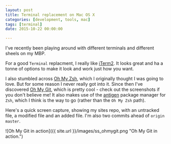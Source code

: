 ```yaml
---
layout: post
title: Terminal replacement on Mac OS X
categories: [development, tools, mac]
tags: [terminal]
date: 2015-10-22 00:00:00

---
```


I've recently been playing around with different terminals and different sheels on my MBP.

For a good `Terminal` replacment, I really like [iTerm2](). It looks great and ha a tonne of options to make it look and work just how you want.

I also stumbled across [Oh My Zsh](), which I originally thought I was going to love. But for some reason I never really got into it. Since then I've discovered [Oh My Git](), which is pretty cool - check out the screenshots if you don't believe me! It also makes use of the [antigen]() package manager for `Zsh`, which I think is the way to go (rather than the `Oh My Zsh` path).

Here's a quick screen capture, showing my sites repo, with an untracked file, a modified file and an added file. I'm also two commits ahead of `origin master`.

![Oh My Git in action]({{ site.url }}/images/ss_ohmygit.png "Oh My Git in action.") 
